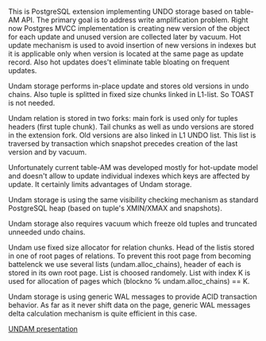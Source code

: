 This is PostgreSQL extension implementing UNDO storage based on table-AM API.
The primary goal is to address write amplification problem.
Right now Postgres MVCC implementation is creating new version of the object for
each update and unused version are collected later by vacuum.
Hot update mechanism is used to avoid insertion of new versions in indexes
but it is applicable only when version is located at the same page as update record.
Also hot updates does't eliminate table bloating on frequent updates.

Undam storage performs in-place update and stores old versions in undo chains.
Also tuple is splitted in fixed size chunks linked in L1-list.
So TOAST is not needed.

Undam relation is stored in two forks: main fork is used only for tuples headers
(first tuple chunk).  Tail chunks as well as undo versions are stored in the extension fork.
Old versions are also linked in L1 UNDO list. This list is traversed by transaction
which snapshot precedes creation of the last version and by vacuum.

Unfortunately current table-AM was developed mostly for hot-update model and doesn't
allow to update individual indexes which keys are affected by update.
It certainly limits advantages of Undam storage.

Undam storage is using the same visibility checking mechanism as standard PostgreSQL
heap (based on tuple's XMIN/XMAX and snapshots).

Undam storage also requires vacuum which freeze old tuples and truncated unneeded undo chains.

Undam use fixed size allocator for relation chunks.
Head of the listis stored in one of root pages of relations.
To prevent this root page from becoming battelenck we use several lists (undam.alloc_chains),
header of each is stored in its own root page. List is choosed randomely.
List with index K is used for allocation of pages which (blockno % undam.alloc_chains) == K.

Undam storage is using generic WAL messages to provide ACID transaction behavior.
As far as it never shift data on the page, generic WAL messages delta calculation mechanism
is quite efficient in this case.

[UNDAM presentation](https://docs.google.com/presentation/d/1ho7NFVY02WHyGfYz-30NmhbhzaA7yzYCPOQTgS6p3XI/edit?usp=sharing)